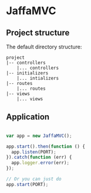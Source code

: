 # JaffaMVC



## Project structure
The default directory structure:

```
project
|-- controllers
    |... controllers
|-- initializers
    |... intializers
|-- routes
    |... routes
|-- views
    |... views

```

## Application

```javascript

var app = new JaffaMVC();

app.start().then(function () {
  app.listen(PORT);
}).catch(function (err) {
  app.logger.error(err);
});

// Or you can just do
app.start(PORT);

```

